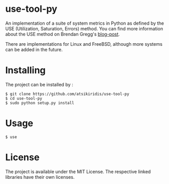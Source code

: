use-tool-py
===========

An implementation of a suite of system metrics in Python as defined by the USE (Utilization, Saturation, Errors) method. You can find more information about the USE method on Brendan Gregg's [blog-post](http://dtrace.org/blogs/brendan/2012/02/29/the-use-method/). 


There are implementations for Linux and FreeBSD, although more systems can be added in the future.

Installing
==========

The project can be installed by :

```
$ git clone https://github.com/atsikiridis/use-tool-py
$ cd use-tool-py
$ sudo python setup.py install
```

Usage
=====

```
$ use
```

License
=======

The project is available under the MIT License. The respective linked libraries
have their own licenses.
